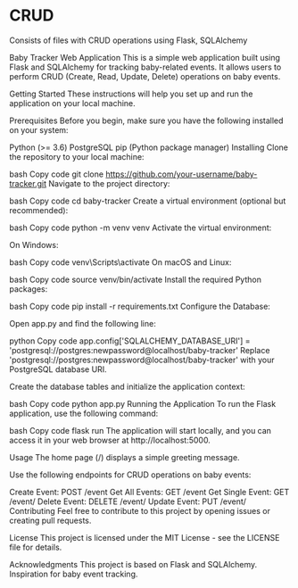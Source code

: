 # CRUD
Consists of files with CRUD operations using Flask, SQLAlchemy

Baby Tracker Web Application
This is a simple web application built using Flask and SQLAlchemy for tracking baby-related events. It allows users to perform CRUD (Create, Read, Update, Delete) operations on baby events.

Getting Started
These instructions will help you set up and run the application on your local machine.

Prerequisites
Before you begin, make sure you have the following installed on your system:

Python (>= 3.6)
PostgreSQL
pip (Python package manager)
Installing
Clone the repository to your local machine:

bash
Copy code
git clone https://github.com/your-username/baby-tracker.git
Navigate to the project directory:

bash
Copy code
cd baby-tracker
Create a virtual environment (optional but recommended):

bash
Copy code
python -m venv venv
Activate the virtual environment:

On Windows:

bash
Copy code
venv\Scripts\activate
On macOS and Linux:

bash
Copy code
source venv/bin/activate
Install the required Python packages:

bash
Copy code
pip install -r requirements.txt
Configure the Database:

Open app.py and find the following line:

python
Copy code
app.config['SQLALCHEMY_DATABASE_URI'] = 'postgresql://postgres:newpassword@localhost/baby-tracker'
Replace 'postgresql://postgres:newpassword@localhost/baby-tracker' with your PostgreSQL database URI.

Create the database tables and initialize the application context:

bash
Copy code
python app.py
Running the Application
To run the Flask application, use the following command:

bash
Copy code
flask run
The application will start locally, and you can access it in your web browser at http://localhost:5000.

Usage
The home page (/) displays a simple greeting message.

Use the following endpoints for CRUD operations on baby events:

Create Event: POST /event
Get All Events: GET /event
Get Single Event: GET /event/<id>
Delete Event: DELETE /event/<id>
Update Event: PUT /event/<id>
Contributing
Feel free to contribute to this project by opening issues or creating pull requests.

License
This project is licensed under the MIT License - see the LICENSE file for details.

Acknowledgments
This project is based on Flask and SQLAlchemy.
Inspiration for baby event tracking.

